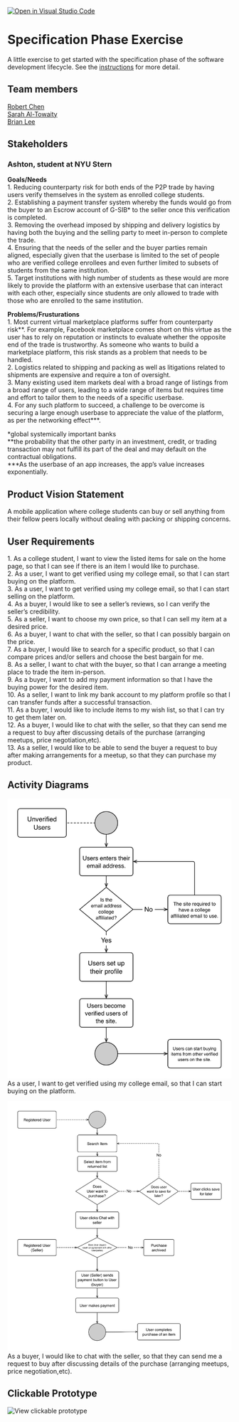 [![Open in Visual Studio Code](https://classroom.github.com/assets/open-in-vscode-c66648af7eb3fe8bc4f294546bfd86ef473780cde1dea487d3c4ff354943c9ae.svg)](https://classroom.github.com/online_ide?assignment_repo_id=8553919&assignment_repo_type=AssignmentRepo)
# Specification Phase Exercise

A little exercise to get started with the specification phase of the software development lifecycle. See the [instructions](instructions.md) for more detail.

## Team members

[Robert Chen](https://github.com/RobertChenYF)\
[Sarah Al-Towaity](https://github.com/sarah-altowaity1)\
[Brian Lee](https://github.com/shl622)

## Stakeholders

### Ashton, student at NYU Stern
**Goals/Needs**\
<span>1. </span> Reducing counterparty risk for both ends of the P2P trade by having users verify themselves in the system as enrolled college students.<br/>
<span>2. </span> Establishing a payment transfer system whereby the funds would go from the buyer to an Escrow account of G-SIB* to the seller once this verification is completed.<br/>
<span>3. </span> Removing the overhead imposed by shipping and delivery logistics by having both the buying and the selling party to meet in-person to complete the trade.<br/>
<span>4. </span> Ensuring that the needs of the seller and the buyer parties remain aligned, especially given that the userbase is limited to the set of people who are verified college enrollees and even further limited to subsets of students from the same institution. <br/>
<span>5. </span> Target institutions with high number of students as these would are more likely to provide the platform with an extensive userbase that can interact with each other, especially since students are only allowed to trade with those who are enrolled to the same institution.<br/>


**Problems/Frusturations**\
<span>1. </span> Most current virtual marketplace platforms suffer from counterparty risk**. For example, Facebook marketplace comes short on this virtue as the user has to rely on reputation or instincts to evaluate whether the opposite end of the trade is trustworthy. As someone who wants to build a marketplace platform, this risk stands as a problem that needs to be handled.<br/>
<span>2. </span> Logistics related to shipping and packing as well as litigations related to shipments are expensive and require a ton of oversight. <br/>
<span>3. </span> Many existing used item markets deal with a broad range of listings from a broad range of users, leading to a wide range of items but requires time and effort to tailor them to the needs of a specific userbase.
<br/>
<span>4. </span> For any such platform to succeed, a challenge to be overcome is securing a large enough userbase to appreciate the value of the platform, as per the networking effect***.<br/>

*global systemically important banks </br>
**the probability that the other party in an investment, credit, or trading transaction may not fulfill its part of the deal and may default on the contractual obligations. </br>
***As the userbase of an app increases, the app’s value increases exponentially. </br>

## Product Vision Statement

A mobile application where college students can buy or sell anything from their fellow peers locally without dealing with packing or shipping concerns.

## User Requirements

<span>1.</span> As a college student, I want to view the listed items for sale on the home page, so that I can see if there is an item I would like to purchase. <br/>
<span>2.</span> As a user, I want to get verified using my college email, so that I can start buying on the platform.<br/>
<span>3.</span> As a user, I want to get verified using my college email, so that I can start selling on the platform.<br/>
<span>4.</span> As a buyer, I would like to see a seller’s reviews, so I can verify the seller’s credibility.<br/>
<span>5.</span> As a seller, I want to choose my own price, so that I can sell my item at a desired price.<br/>
<span>6.</span> As a buyer, I want to chat with the seller, so that I can possibly bargain on the price. <br/>
<span>7.</span> As a buyer, I would like to search for a specific product, so that I can compare prices and/or sellers and choose the best bargain for me.<br/>
<span>8.</span> As a seller, I want to chat with the buyer, so that I can arrange a meeting place to trade the item in-person.<br/>
<span>9.</span> As a buyer, I want to add my payment information so that I have the buying power for the desired item.<br/>
<span>10.</span> As a seller, I want to link my bank account to my platform profile so that I can transfer funds after a successful transaction.<br/>
<span>11.</span> As a buyer, I would like to include items to my wish list, so that I can try to get them later on.<br/>
<span>12.</span> As a buyer, I would like to chat with the seller, so that they can send me a request to buy after discussing details of the purchase (arranging meetups, price negotiation,etc).<br/>
<span>13.</span> As a seller, I would like to be able to send the buyer a request to buy after making arrangements for a meetup, so that they can purchase my product.<br/>

## Activity Diagrams

![verify activity disgram](/Activity%20Diagram/User%20verifiy%20activity%20diagram.png)
As a user, I want to get verified using my college email, so that I can start buying on the platform. 

![buy item diagram](Activity%20Diagram/User%20buy%20activity%20diagram.jpeg)
As a buyer, I would like to chat with the seller, so that they can send me a request to buy after discussing details of the purchase (arranging meetups, price negotiation,etc).

## Clickable Prototype

![View clickable prototype](https://www.figma.com/proto/Jn5YKRq0i4uEjWCtRfaL7L/Wireframe-ver1?node-id=3%3A11&scaling=scale-down&page-id=0%3A1&starting-point-node-id=3%3A11&show-proto-sidebar=1)